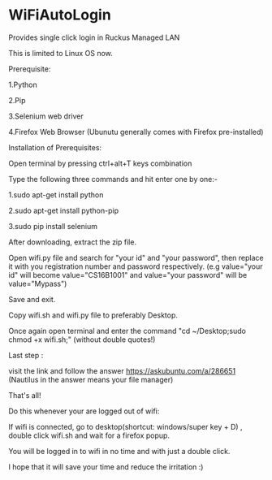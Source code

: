 # WiFiAutoLogin
Provides single click login in Ruckus Managed LAN 

This is limited to Linux OS now.

Prerequisite:

1.Python

2.Pip

3.Selenium web driver

4.Firefox Web Browser (Ubunutu generally comes with Firefox pre-installed)  

Installation of Prerequisites:

Open terminal by pressing ctrl+alt+T keys combination

Type the following three commands and hit enter one by one:-

1.sudo apt-get install python

2.sudo apt-get install python-pip

3.sudo pip install selenium

After downloading, extract the zip file.

Open wifi.py file and search for "your id" and "your password", then replace it with you registration number and password respectively. (e.g value="your id" will become value="CS16B1001" and value="your password" will be value="Mypass")

Save and exit.

Copy wifi.sh and wifi.py file to preferably Desktop.

Once again open terminal and enter the command "cd ~/Desktop;sudo chmod +x wifi.sh;"    (without double quotes!)

Last step :

visit the link and follow the answer https://askubuntu.com/a/286651   (Nautilus in the answer means your file manager)

That's all!

Do this whenever your are logged out of wifi:

If wifi is connected, go to desktop(shortcut: windows/super key + D) , double click wifi.sh and wait for a firefox popup.

You will be logged in to wifi in no time and with just a double click.


I hope that it will save your time and reduce the irritation :)

